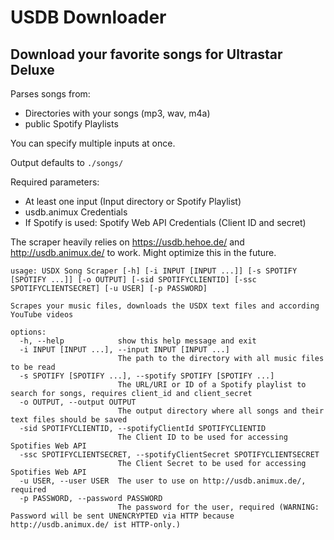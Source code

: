 # USDB Downloader
## Download your favorite songs for Ultrastar Deluxe

Parses songs from:
- Directories with your songs (mp3, wav, m4a)
- public Spotify Playlists

You can specify multiple inputs at once.

Output defaults to `./songs/`

Required parameters:
- At least one input (Input directory or Spotify Playlist)
- usdb.animux Credentials
- If Spotify is used: Spotify Web API Credentials (Client ID and secret)

The scraper heavily relies on https://usdb.hehoe.de/ and http://usdb.animux.de/ to work. Might optimize this in the future.

```
usage: USDX Song Scraper [-h] [-i INPUT [INPUT ...]] [-s SPOTIFY [SPOTIFY ...]] [-o OUTPUT] [-sid SPOTIFYCLIENTID] [-ssc SPOTIFYCLIENTSECRET] [-u USER] [-p PASSWORD]

Scrapes your music files, downloads the USDX text files and according YouTube videos

options:
  -h, --help            show this help message and exit
  -i INPUT [INPUT ...], --input INPUT [INPUT ...]
                        The path to the directory with all music files to be read
  -s SPOTIFY [SPOTIFY ...], --spotify SPOTIFY [SPOTIFY ...]
                        The URL/URI or ID of a Spotify playlist to search for songs, requires client_id and client_secret
  -o OUTPUT, --output OUTPUT
                        The output directory where all songs and their text files should be saved
  -sid SPOTIFYCLIENTID, --spotifyClientId SPOTIFYCLIENTID
                        The Client ID to be used for accessing Spotifies Web API
  -ssc SPOTIFYCLIENTSECRET, --spotifyClientSecret SPOTIFYCLIENTSECRET
                        The Client Secret to be used for accessing Spotifies Web API
  -u USER, --user USER  The user to use on http://usdb.animux.de/, required
  -p PASSWORD, --password PASSWORD
                        The password for the user, required (WARNING: Password will be sent UNENCRYPTED via HTTP because http://usdb.animux.de/ ist HTTP-only.)
```